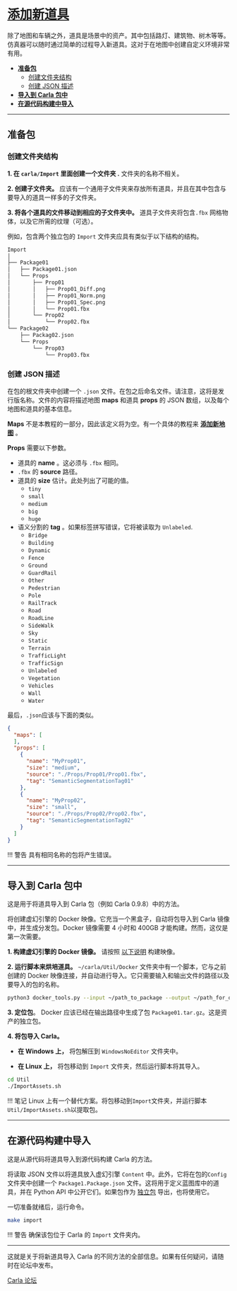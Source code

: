 # [添加新道具](https://carla.readthedocs.io/en/latest/tuto_A_add_props/) 

除了地图和车辆之外，道具是场景中的资产。其中包括路灯、建筑物、树木等等。仿真器可以随时通过简单的过程导入新道具。这对于在地图中创建自定义环境非常有用。

* [__准备包__](#prepare-the-package)  
	*   [创建文件夹结构](#create-the-folder-structure)  
	*   [创建 JSON 描述](#create-the-json-description)  
*   [__导入到 Carla 包中__](#ingestion-in-a-carla-package)  
*   [__在源代码构建中导入__](#ingestion-in-a-build-from-source)  

---
## 准备包

### 创建文件夹结构

__1. 在 `carla/Import` 里面创建一个文件夹 .__ 文件夹的名称不相关。  

__2. 创建子文件夹。__ 应该有一个通用子文件夹来存放所有道具，并且在其中包含与要导入的道具一样多的子文件夹。

__3. 将各个道具的文件移动到相应的子文件夹中。__ 道具子文件夹将包含`.fbx` 网格物体，以及它所需的纹理（可选）。

例如，包含两个独立包的 `Import` 文件夹应具有类似于以下结构的结构。

```sh
Import
│
├── Package01
│   ├── Package01.json
│   └── Props
│       ├── Prop01
│       │   ├── Prop01_Diff.png
│       │   ├── Prop01_Norm.png
│       │   ├── Prop01_Spec.png
│       │   └── Prop01.fbx
│       └── Prop02
│           └── Prop02.fbx
└── Package02
    ├── Packag02.json
    └── Props
        └── Prop03
            └── Prop03.fbx
```

### 创建 JSON 描述

在包的根文件夹中创建一个 `.json` 文件。在包之后命名文件。请注意，这将是发行版名称。文件的内容将描述地图 __maps__ 和道具 __props__ 的 JSON 数组，以及每个地图和道具的基本信息。

__Maps__ 不是本教程的一部分，因此该定义将为空。有一个具体的教程来 [__添加新地图__](tuto_M_custom_map_overview.md) 。

__Props__ 需要以下参数。 

*   道具的 __name__ 。这必须与 `.fbx` 相同。
*   `.fbx` 的 __source__ 路径。
*   道具的 __size__ 估计。此处列出了可能的值。
	*   `tiny`  
	*   `small`  
	*   `medium`  
	*   `big`  
	*   `huge`  
*   语义分割的 __tag__ 。如果标签拼写错误，它将被读取为 `Unlabeled`. 
	*   `Bridge`
	*   `Building`
	*   `Dynamic`
	*   `Fence`
	*   `Ground`
	*   `GuardRail`
	*   `Other`
	*   `Pedestrian`
	*   `Pole`
	*   `RailTrack`
	*   `Road`
	*   `RoadLine`
	*   `SideWalk`
	*   `Sky`
	*   `Static`
	*   `Terrain`
	*   `TrafficLight`
	*   `TrafficSign`
	*   `Unlabeled`
	*   `Vegetation`
	*   `Vehicles`
	*   `Wall`
	*   `Water`

最后，`.json`应该与下面的类似。 

```json
{
  "maps": [
  ],
  "props": [
    {
      "name": "MyProp01",
      "size": "medium",
      "source": "./Props/Prop01/Prop01.fbx",
      "tag": "SemanticSegmentationTag01"
    },
    {
      "name": "MyProp02",
      "size": "small",
      "source": "./Props/Prop02/Prop02.fbx",
      "tag": "SemanticSegmentationTag02"
    }
  ]
}
```
!!! 警告
    具有相同名称的包将产生错误。

---
## 导入到 Carla 包中

这是用于将道具导入到 Carla 包（例如 Carla 0.9.8）中的方法。 

将创建虚幻引擎的 Docker 映像。它充当一个黑盒子，自动将包导入到 Carla 镜像中，并生成分发包。Docker 镜像需要 4 小时和 400GB 才能构建。然而，这仅是第一次需要。

__1. 构建虚幻引擎的 Docker 镜像。__ 请按照 [以下说明](https://github.com/carla-simulator/carla/tree/master/Util/Docker) 构建映像。

__2. 运行脚本来烘培道具。__ `~/carla/Util/Docker` 文件夹中有一个脚本，它与之前创建的 Docker 映像连接，并自动进行导入。它只需要输入和输出文件的路径以及要导入的包的名称。

```sh
python3 docker_tools.py --input ~/path_to_package --output ~/path_for_output_assets  --package=Package01
```

__3. 定位包__。 Docker 应该已经在输出路径中生成了包 `Package01.tar.gz`。这是资产的独立包。

__4. 将包导入 Carla。__  

*   __在 Windows 上，__ 将包解压到 `WindowsNoEditor` 文件夹中。

*   __在 Linux 上，__ 将包移动到 `Import` 文件夹，然后运行脚本将其导入。

```sh
cd Util
./ImportAssets.sh
```

!!! 笔记
    Linux 上有一个替代方案。将包移动到`Import`文件夹，并运行脚本`Util/ImportAssets.sh`以提取包。


---
## 在源代码构建中导入

这是从源代码将道具导入到源代码构建 Carla 的方法。


将读取 JSON 文件以将道具放入虚幻引擎 `Content` 中。此外，它将在包的`Config`文件夹中创建一个 `Package1.Package.json` 文件。这将用于定义蓝图库中的道具，并在 Python API 中公开它们。如果包作为 [独立包](tuto_A_create_standalone.md) 导出，也将使用它。

一切准备就绪后，运行命令。

```sh
make import
```

!!! 警告
    确保该包位于 Carla 的 `Import` 文件夹内。

---

这就是关于将新道具导入 Carla 的不同方法的全部信息。如果有任何疑问，请随时在论坛中发布。

<div class="build-buttons">
<p>
<a href="https://github.com/carla-simulator/carla/discussions/" target="_blank" class="btn btn-neutral" title="Go to the CARLA forum">
Carla 论坛</a>
</p>
</div>



